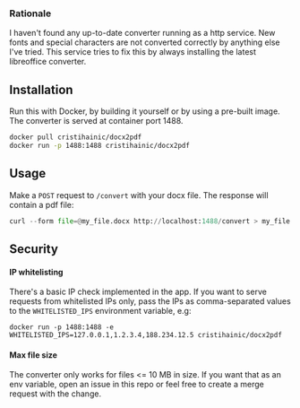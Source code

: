 ### Rationale
I haven't found any up-to-date converter running as a http service. New fonts and special characters are not converted correctly by anything else I've tried. This service tries to fix this by always installing the latest libreoffice converter.
## Installation

Run this with Docker, by building it yourself or by using a pre-built image. The converter is served at container port 1488.

```bash
docker pull cristihainic/docx2pdf 
docker run -p 1488:1488 cristihainic/docx2pdf 
```

## Usage
Make a `POST` request to `/convert` with your docx file. The response will contain a pdf file:
```python
curl --form file=@my_file.docx http://localhost:1488/convert > my_file.pdf
```

## Security
#### IP whitelisting
There's a basic IP check implemented in the app. If you want to serve requests from whitelisted IPs only, pass the IPs as comma-separated values to the `WHITELISTED_IPS` environment variable, e.g:
```shell
docker run -p 1488:1488 -e WHITELISTED_IPS=127.0.0.1,1.2.3.4,188.234.12.5 cristihainic/docx2pdf 
```

#### Max file size
The converter only works for files <= 10 MB in size. If you want that as an env variable, open an issue in this repo or feel free to create a merge request with the change.
